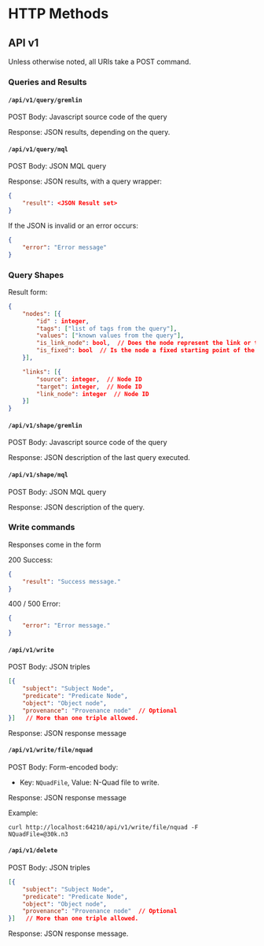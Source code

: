 # HTTP Methods

## API v1

Unless otherwise noted, all URIs take a POST command.

### Queries and Results

#### `/api/v1/query/gremlin`

POST Body: Javascript source code of the query 

Response: JSON results, depending on the query.

#### `/api/v1/query/mql`

POST Body: JSON MQL query 

Response: JSON results, with a query wrapper:
```json
{ 
	"result": <JSON Result set>
}
```

If the JSON is invalid or an error occurs:

```json
{
	"error": "Error message"
}
```


### Query Shapes

Result form:

```json
{
	"nodes": [{
		"id" : integer, 
		"tags": ["list of tags from the query"], 
		"values": ["known values from the query"],
		"is_link_node": bool,  // Does the node represent the link or the node (the oval shapes)
		"is_fixed": bool  // Is the node a fixed starting point of the query
	}], 

	"links": [{
		"source": integer,  // Node ID 
		"target": integer,  // Node ID
		"link_node": integer  // Node ID
	}]
}
```

#### `/api/v1/shape/gremlin`

POST Body: Javascript source code of the query 

Response: JSON description of the last query executed.

#### `/api/v1/shape/mql`

POST Body: JSON MQL query 

Response: JSON description of the query.

### Write commands

Responses come in the form

200 Success:
```json
{
	"result": "Success message."
}
```

400 / 500 Error:
```json
{
	"error": "Error message."
}
```

#### `/api/v1/write`

POST Body: JSON triples

```json
[{
	"subject": "Subject Node",
	"predicate": "Predicate Node",
	"object": "Object node",
	"provenance": "Provenance node"  // Optional
}]   // More than one triple allowed.
```

Response: JSON response message


#### `/api/v1/write/file/nquad`

POST Body: Form-encoded body:
 * Key: `NQuadFile`, Value: N-Quad file to write.

Response: JSON response message

Example:
```
curl http://localhost:64210/api/v1/write/file/nquad -F NQuadFile=@30k.n3
```

#### `/api/v1/delete`

POST Body: JSON triples

```json
[{
	"subject": "Subject Node",
	"predicate": "Predicate Node",
	"object": "Object node",
	"provenance": "Provenance node"  // Optional
}]   // More than one triple allowed.
```

Response: JSON response message.
